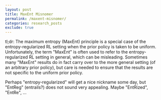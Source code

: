 ```yaml
---
layout: post
title: MaxEnt Misnomer
permalink: /maxent-misnomer/
categories: research_posts
exclude: true
---
```


tl;dr:
The maximum entropy (MaxEnt) principle is a special case of the entropy-regularized RL setting when the prior policy is taken to be uniform.
Unfortunately, the term "MaxEnt" is often used to refer to the entropy-regularized RL setting in general, which can be misleading. Sometimes many "MaxEnt" results do in fact carry over to the more general setting (of an arbitrary prior policy), but care is needed to ensure that the results are not specific to the uniform prior policy.

Perhaps "entropy-regularized" will get a nice nickname some day, but "EntReg" (entrails?) does not sound very appealing. Maybe "EntRized", "EntRe", ... 
